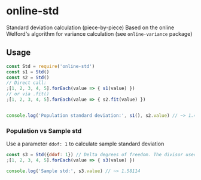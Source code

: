 # online-std
Standard deviation calculation (piece-by-piece)
Based on the online Welford's algorithm for variance calculation (see `online-variance` package)

## Usage

```javascript
const Std = require('online-std')
const s1 = Std()
const s2 = Std()
// Direct call:
;[1, 2, 3, 4, 5].forEach(value => { s1(value) })
// or via .fit()
;[1, 2, 3, 4, 5].forEach(value => { s2.fit(value) })


console.log('Population standard deviation:', s1(), s2.value) // ~> 1.41421 1.41421
```

### Population vs Sample std
Use a parameter `ddof: 1` to calculate sample standard deviation

```javascript
const s3 = Std({ddof: 1}) // Delta degrees of freedom. The divisor used in calculations (N - ddof), where N - number of elements
;[1, 2, 3, 4, 5].forEach(value => { s3(value) })

console.log('Sample std:', s3.value) // ~> 1.58114
```

